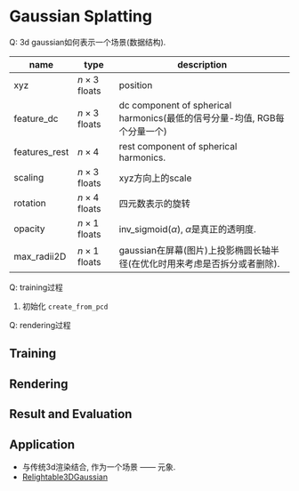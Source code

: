 # Gaussian Splatting

Q: 3d gaussian如何表示一个场景(数据结构).

| name | type | description |
| --- | --- | --- |
| xyz | $n \times 3$ floats | position |
| feature_dc | $n \times 3$ floats | dc component of spherical harmonics(最低的信号分量-均值, RGB每个分量一个) |
| features_rest | $n \times 4$ | rest component of spherical harmonics. |
| scaling | $n \times 3$ floats | xyz方向上的scale |
| rotation | $n \times 4$ floats | 四元数表示的旋转 |
| opacity | $n \times 1$ floats | $\mathrm{inv\_sigmoid}(\alpha)$, $\alpha$是真正的透明度. |
| max_radii2D | $n \times 1$ floats | gaussian在屏幕(图片)上投影椭圆长轴半径(在优化时用来考虑是否拆分或者删除). |

Q: training过程
1. 初始化 `create_from_pcd`

Q: rendering过程

## Training

## Rendering

## Result and Evaluation

## Application
* 与传统3d渲染结合, 作为一个场景 —— 元象.
* [Relightable3DGaussian](https://github.com/NJU-3DV/Relightable3DGaussian)